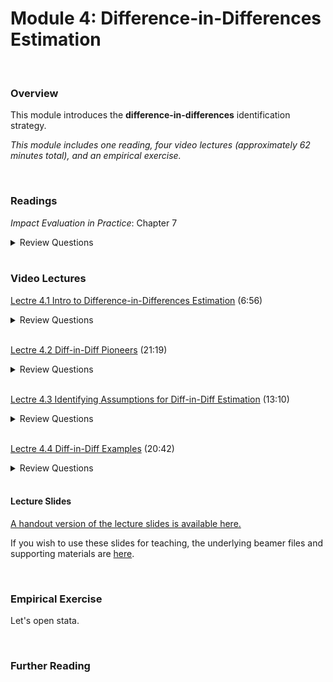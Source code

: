 # Module 4: Difference-in-Differences Estimation

<br>

### Overview  
This module introduces the **difference-in-differences** identification strategy.  

_This module includes one reading, four video lectures (approximately 62 minutes total), and an empirical exercise._

<br>

### Readings
_Impact Evaluation in Practice_: Chapter 7  

<details><summary>Review Questions</summary>
  <br>
  <ol>
  <li>Insert review questions here. </li>
  </ol>
</details>

<br>

### Video Lectures  
[Lectre 4.1 Intro to Difference-in-Differences Estimation](https://vimeo.com/514391221) (6:56)  

<details><summary>Review Questions</summary>
  <br>
  <ol>
  <li>What type of data is required for difference-in-differences estimation? </li>
  <li>How can difference-in-differences estimation overcome the problems (i.e. biases) inherent in each of the false counterfactuals? </li>
  <li>What are the four cell-level means required to calculate the difference-in-differences estimator? </li>
  <li>Which of those four cells represents individuals/observations that have received treatment? </li>
  </ol>
</details>

<br>

[Lectre 4.2 Diff-in-Diff Pioneers](https://vimeo.com/514413880) (21:19)  

<details><summary>Review Questions</summary>
  <br>
  <ol>
  <li>Who was Ignaz Semmelweis, what public health problem was he attempting to solve, and how did he propose to solve it? </li>
  <li>In Ignaz Semmelweis' study, what were the treatment and comparison groups? </li>
  <li>What did his results show? </li>
  <li>How did John Snow use a difference-and-differences style research design to demonstrate that cholera was likely caused by contaminated water? </li>
  <li>What change in minimum wage law did Marie Obenauer and Bertha von der Nienburg study? </li>
  <li>What data did Obenauer and Nienburg collect, and what did their results show? </li>
  </ol>
</details>

<br>

[Lectre 4.3 Identifying Assumptions for Diff-in-Diff Estimation](https://vimeo.com/514395275) (13:10)  

<details><summary>Review Questions</summary>
  <br>
  <ol>
  <li>What is the common trends assumption? </li>
  <li>What must be true about time trends for diff-in-diff estimation to provide a valid estimate of a program's causal impact? </li>
  <li>What must be true about selection bias for diff-in-diff estimation to provide a valid estimate of a program's causal impact? </li>
  <li>Describe a setting in which the common trends assumption would likely be violated. </li>
  </ol>
</details>

<br>

[Lectre 4.4 Diff-in-Diff Examples](https://vimeo.com/514402706) (20:42)  

<details><summary>Review Questions</summary>
  <br>
  <ol>
  <li>What law change did David Card and Alan Krueger study?  What were the treatment and comparison groups in their research design?  What were the pre-treatment and post-treatment periods? </li>
  <li>What were their findings? </li>
  <li>What policy experiment did Esther Duflo study in Indonesia? </li>
  <li>What were her main findings?  How did school construction impact educational attainment and adult wages? </li>
  </ol>
</details>

<br>


#### Lecture Slides

[A handout version of the lecture slides is available here.](https://pjakiela.github.io/ECON379/lectures/L4-DD1/ECON379-L4-DD1-PUBLIC.pdf)  

If you wish to use these slides for teaching, the underlying beamer files and supporting materials are [here](https://github.com/pjakiela/ECON379/tree/gh-pages/lectures/L4-DD1/).

<br>

### Empirical Exercise
Let's open stata.

<br>

### Further Reading

